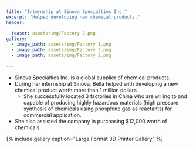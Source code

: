 ```yaml
---
title: "Internship at Sinova Specialties Inc."
excerpt: "Helped developing new chemical products."
header:
  
  teaser: assets/img/Factory 2.png
gallery:
  - image_path: assets/img/Factory 1.png
  - image_path: assets/img/Factory 3.png
  - image_path: assets/img/Factory 2.png
   
---
```


* Sinova Specialties Inc. is a global supplier of chemical products. 
* During her internship at Sinova, Bella helped with developing a new chemical product worth more than 1 million dollars. 
  * She successfully located 3 factories in China who are willing to and capable of producing highly hazardous materials (high pressure synthesis of chemicals using phosphine gas as reactants) for commercial application. 
* She also assisted the company in purchasing $12,000 worth of chemicals. 


{% include gallery caption="Large Format 3D Printer Gallery" %}
